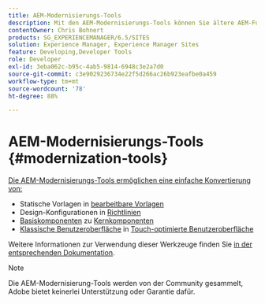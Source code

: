```yaml
---
title: AEM-Modernisierungs-Tools
description: Mit den AEM-Modernisierungs-Tools können Sie ältere AEM-Funktionen in die neueste Technologie konvertieren.
contentOwner: Chris Bohnert
products: SG_EXPERIENCEMANAGER/6.5/SITES
solution: Experience Manager, Experience Manager Sites
feature: Developing,Developer Tools
role: Developer
exl-id: 3eba062c-b95c-4ab5-9814-6948c3e2a7d0
source-git-commit: c3e9029236734e22f5d266ac26b923eafbe0a459
workflow-type: tm+mt
source-wordcount: '78'
ht-degree: 88%

---
```


# AEM-Modernisierungs-Tools {#modernization-tools}

[Die AEM-Modernisierungs-Tools ermöglichen eine einfache Konvertierung von:](https://opensource.adobe.com/aem-modernize-tools/)

* Statische Vorlagen in [bearbeitbare Vorlagen](page-templates-editable.md)
* Design-Konfigurationen in [Richtlinien](page-templates-editable.md)
* [Basiskomponenten](/help/sites-authoring/default-components-foundation.md) zu [Kernkomponenten](https://experienceleague.adobe.com/docs/experience-manager-core-components/using/introduction.html?lang=de)
* [Klassische Benutzeroberfläche](website.md) in [Touch-optimierte Benutzeroberfläche](touch-ui-concepts.md)

Weitere Informationen zur Verwendung dieser Werkzeuge finden Sie [in der entsprechenden Dokumentation](https://opensource.adobe.com/aem-modernize-tools/).

>[!NOTE]
>
>Die AEM-Modernisierung-Tools werden von der Community gesammelt, Adobe bietet keinerlei Unterstützung oder Garantie dafür.
